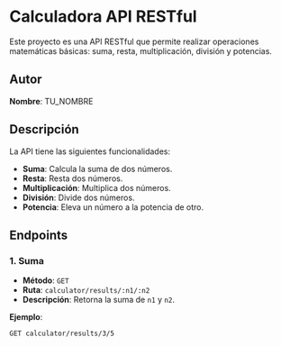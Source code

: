 # Calculadora API RESTful

Este proyecto es una API RESTful que permite realizar operaciones matemáticas básicas: suma, resta, multiplicación, división y potencias.

## Autor

**Nombre**: TU_NOMBRE

## Descripción

La API tiene las siguientes funcionalidades:
- **Suma**: Calcula la suma de dos números.
- **Resta**: Resta dos números.
- **Multiplicación**: Multiplica dos números.
- **División**: Divide dos números.
- **Potencia**: Eleva un número a la potencia de otro.

## Endpoints

### 1. Suma

- **Método**: `GET`
- **Ruta**: `calculator/results/:n1/:n2`
- **Descripción**: Retorna la suma de `n1` y `n2`.

**Ejemplo**:
```bash
GET calculator/results/3/5